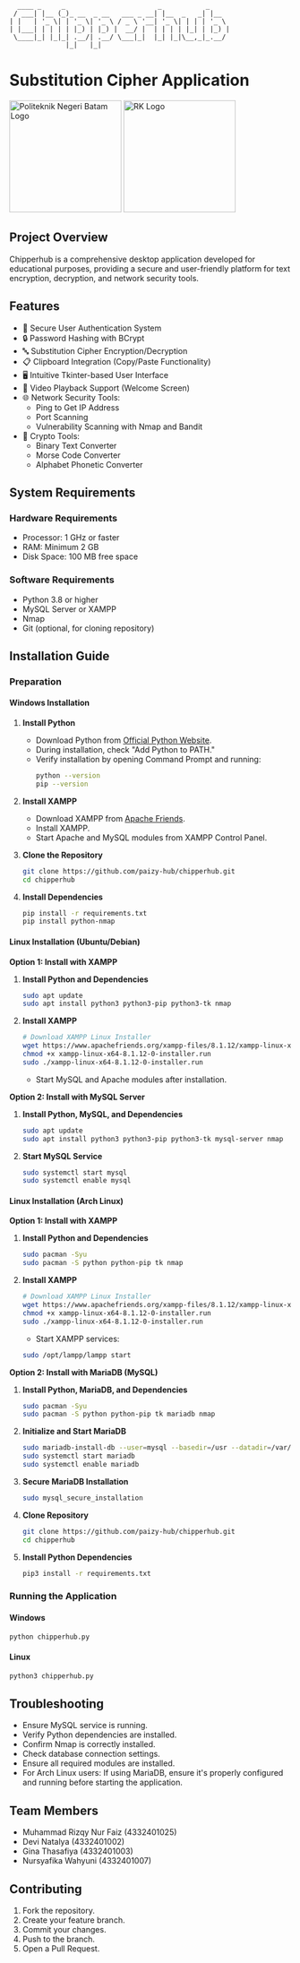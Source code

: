 ```
  ____ _     _                       _           _     
 / ___| |__ (_)_ __  _ __   ___ _ __| |__  _   _| |__  
| |   | '_ \| | '_ \| '_ \ / _ \ '__| '_ \| | | | '_ \ 
| |___| | | | | |_) | |_) |  __/ |  | | | | |_| | |_) |
 \____|_| |_|_| .__/| .__/ \___|_|  |_| |_|\__,_|_.__/ 
              |_|   |_|                                
```
# Substitution Cipher Application
<img src="https://github.com/paizy-hub/chipperhub/blob/main/logopoltek.png" alt="Politeknik Negeri Batam Logo" width="200"/> <img src="https://github.com/paizy-hub/chipperhub/blob/main/logorks.png" alt="RK Logo" width="200"/>

## Project Overview

Chipperhub is a comprehensive desktop application developed for educational purposes, providing a secure and user-friendly platform for text encryption, decryption, and network security tools.

## Features

- 🔐 Secure User Authentication System
- 🔒 Password Hashing with BCrypt
- 🔤 Substitution Cipher Encryption/Decryption
- 📋 Clipboard Integration (Copy/Paste Functionality)
- 🖥️ Intuitive Tkinter-based User Interface
- 🎥 Video Playback Support (Welcome Screen)
- 🌐 Network Security Tools:
  - Ping to Get IP Address
  - Port Scanning
  - Vulnerability Scanning with Nmap and Bandit
- 🔧 Crypto Tools:
  - Binary Text Converter
  - Morse Code Converter
  - Alphabet Phonetic Converter

## System Requirements

### Hardware Requirements
- Processor: 1 GHz or faster
- RAM: Minimum 2 GB
- Disk Space: 100 MB free space

### Software Requirements
- Python 3.8 or higher
- MySQL Server or XAMPP
- Nmap
- Git (optional, for cloning repository)

## Installation Guide

### Preparation

#### Windows Installation

1. **Install Python**
   - Download Python from [Official Python Website](https://www.python.org/downloads/).
   - During installation, check "Add Python to PATH."
   - Verify installation by opening Command Prompt and running:
     ```bash
     python --version
     pip --version
     ```

2. **Install XAMPP**
   - Download XAMPP from [Apache Friends](https://www.apachefriends.org/).
   - Install XAMPP.
   - Start Apache and MySQL modules from XAMPP Control Panel.

3. **Clone the Repository**
   ```bash
   git clone https://github.com/paizy-hub/chipperhub.git
   cd chipperhub
   ```

4. **Install Dependencies**
   ```bash
   pip install -r requirements.txt
   pip install python-nmap
   ```

#### Linux Installation (Ubuntu/Debian)

**Option 1: Install with XAMPP**
1. **Install Python and Dependencies**
   ```bash
   sudo apt update
   sudo apt install python3 python3-pip python3-tk nmap
   ```

2. **Install XAMPP**
   ```bash
   # Download XAMPP Linux Installer
   wget https://www.apachefriends.org/xampp-files/8.1.12/xampp-linux-x64-8.1.12-0-installer.run
   chmod +x xampp-linux-x64-8.1.12-0-installer.run
   sudo ./xampp-linux-x64-8.1.12-0-installer.run
   ```
   - Start MySQL and Apache modules after installation.

**Option 2: Install with MySQL Server**
1. **Install Python, MySQL, and Dependencies**
   ```bash
   sudo apt update
   sudo apt install python3 python3-pip python3-tk mysql-server nmap
   ```

2. **Start MySQL Service**
   ```bash
   sudo systemctl start mysql
   sudo systemctl enable mysql
   ```

#### Linux Installation (Arch Linux)

**Option 1: Install with XAMPP**
1. **Install Python and Dependencies**
   ```bash
   sudo pacman -Syu
   sudo pacman -S python python-pip tk nmap
   ```

2. **Install XAMPP**
   ```bash
   # Download XAMPP Linux Installer
   wget https://www.apachefriends.org/xampp-files/8.1.12/xampp-linux-x64-8.1.12-0-installer.run
   chmod +x xampp-linux-x64-8.1.12-0-installer.run
   sudo ./xampp-linux-x64-8.1.12-0-installer.run
   ```
   - Start XAMPP services:
   ```bash
   sudo /opt/lampp/lampp start
   ```

**Option 2: Install with MariaDB (MySQL)**
1. **Install Python, MariaDB, and Dependencies**
   ```bash
   sudo pacman -Syu
   sudo pacman -S python python-pip tk mariadb nmap
   ```

2. **Initialize and Start MariaDB**
   ```bash
   sudo mariadb-install-db --user=mysql --basedir=/usr --datadir=/var/lib/mysql
   sudo systemctl start mariadb
   sudo systemctl enable mariadb
   ```

3. **Secure MariaDB Installation**
   ```bash
   sudo mysql_secure_installation
   ```

3. **Clone Repository**
   ```bash
   git clone https://github.com/paizy-hub/chipperhub.git
   cd chipperhub
   ```

4. **Install Python Dependencies**
   ```bash
   pip3 install -r requirements.txt
   ```

### Running the Application

#### Windows
```bash
python chipperhub.py
```

#### Linux
```bash
python3 chipperhub.py
```

## Troubleshooting

- Ensure MySQL service is running.
- Verify Python dependencies are installed.
- Confirm Nmap is correctly installed.
- Check database connection settings.
- Ensure all required modules are installed.
- For Arch Linux users: If using MariaDB, ensure it's properly configured and running before starting the application.

## Team Members

- Muhammad Rizqy Nur Faiz (4332401025)
- Devi Natalya (4332401002)
- Gina Thasafiya (4332401003)
- Nursyafika Wahyuni (4332401007)

## Contributing

1. Fork the repository.
2. Create your feature branch.
3. Commit your changes.
4. Push to the branch.
5. Open a Pull Request.
